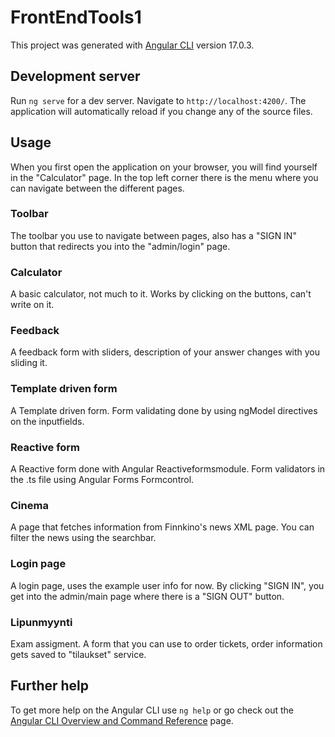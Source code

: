 # FrontEndTools1

This project was generated with [Angular CLI](https://github.com/angular/angular-cli) version 17.0.3.

## Development server

Run `ng serve` for a dev server. Navigate to `http://localhost:4200/`. The application will automatically reload if you change any of the source files.

## Usage

When you first open the application on your browser, you will find yourself in the "Calculator" page. In the top left corner there is the menu where you can navigate between the different pages.

### Toolbar

The toolbar you use to navigate between pages, also has a "SIGN IN" button that redirects you into the "admin/login" page.

### Calculator

A basic calculator, not much to it. Works by clicking on the buttons, can't write on it.

### Feedback

A feedback form with sliders, description of your answer changes with you sliding it.

### Template driven form

A Template driven form. Form validating done by using ngModel directives on the inputfields.

### Reactive form

A Reactive form done with Angular Reactiveformsmodule. Form validators in the .ts file using Angular Forms Formcontrol.

### Cinema

A page that fetches information from Finnkino's news XML page. You can filter the news using the searchbar.

### Login page

A login page, uses the example user info for now. By clicking "SIGN IN", you get into the admin/main page where there is a "SIGN OUT" button.

### Lipunmyynti

Exam assigment. A form that you can use to order tickets, order information gets saved to "tilaukset" service.


## Further help

To get more help on the Angular CLI use `ng help` or go check out the [Angular CLI Overview and Command Reference](https://angular.io/cli) page.
